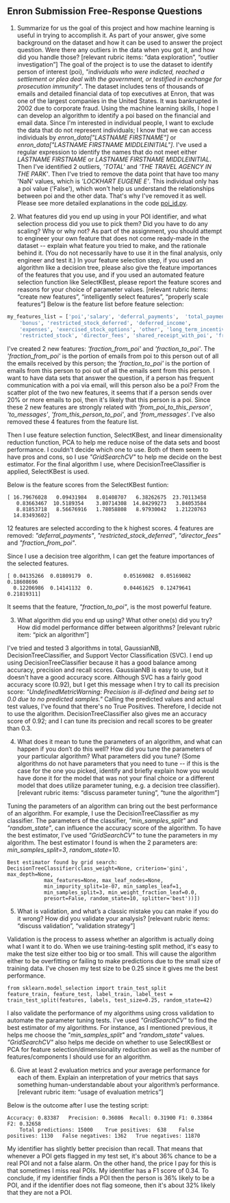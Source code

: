 ## Enron Submission Free-Response Questions
1. Summarize for us the goal of this project and how machine learning is useful in trying to accomplish it. As part of your answer, give some background on the dataset and how it can be used to answer the project question. Were there any outliers in the data when you got it, and how did you handle those?  [relevant rubric items: “data exploration”, “outlier investigation”]
The goal of the project is to use the dataset to identify person of interest (poi), *"individuals who were indicted, reached a settlement or plea deal with the government, or testified in exchange for prosecution immunity"*. The dataset includes tens of thousands of emails and detailed financial data of top executives at Enron, that was one of the largest companies in the United States. It was bankrupted in 2002 due to corporate fraud. Using the machine learning skills, I hope I can develop an algorithm to identify a poi based on the financial and email data. 
Since I'm interested in individual people, I want to exclude the data that do not represent individuals; I know that we can access individuals by *enron_data["LASTNAME FIRSTNAME"]* or  *enron_data["LASTNAME FIRSTNAME MIDDLEINITIAL"]*. I've used a regular expression to identify the names that do not meet either *LASTNAME FIRSTNAME* or *LASTNAME FIRSTNAME MIDDLEINITIAL*. Then I've identified 2 outliers, *'TOTAL'* and *'THE TRAVEL AGENCY IN THE PARK'*. Then I've tried to remove the data point that have too many 'NaN' values, which is *'LOCKHART EUGENE E'*. This individual only has a poi value ('False'), which won't help us understand the relationships between poi and the other data. That's why I've removed it as well. Please see more detailed explanations in the code [poi_id.py](poi_id.py).

2. What features did you end up using in your POI identifier, and what selection process did you use to pick them? Did you have to do any scaling? Why or why not? As part of the assignment, you should attempt to engineer your own feature that does not come ready-made in the dataset -- explain what feature you tried to make, and the rationale behind it. (You do not necessarily have to use it in the final analysis, only engineer and test it.) In your feature selection step, if you used an algorithm like a decision tree, please also give the feature importances of the features that you use, and if you used an automated feature selection function like SelectKBest, please report the feature scores and reasons for your choice of parameter values.  [relevant rubric items: “create new features”, “intelligently select features”, “properly scale features”]
Below is the feature list before feature selection:
```python
my_features_list = ['poi','salary', 'deferral_payments',  'total_payments', 'loan_advances', 
	'bonus', 'restricted_stock_deferred', 'deferred_income', 
	'expenses', 'exercised_stock_options', 'other', 'long_term_incentive', 
	'restricted_stock', 'director_fees', 'shared_receipt_with_poi', 'fraction_from_poi', 'fraction_to_poi']
```
I've created 2 new features: *'fraction_from_poi'* and *'fraction_to_poi'*. The *'fraction_from_poi'* is the portion of emails from poi to this person out of all the emails received by this person; the *'fraction_to_poi'* is the portion of emails from this person to poi out of all the emails sent from this person. I want to have data sets that answer the question, if a person has frequent communication with a poi via email, will this person also be a poi? From the scatter plot of the two new features, it seems that if a person sends over 20% or more emails to poi, then it's likely that this person is a poi. Since these 2 new features are strongly related with *'from_poi_to_this_person'*, *'to_messages'*, *'from_this_person_to_poi'*, and *'from_messages'*. I've also removed these 4 features from the feature list. 

Then I use feature selection function, SelectKBest, and linear dimensionality reduction function, PCA to help me reduce noise of the data sets and boost performance. I couldn't decide which one to use. Both of them seem to have pros and cons, so I use *"GridSearchCV"* to help me decide on the best estimator. For the final algorithm I use, where DecisionTreeClassifier is applied, SelectKBest is used. 

Below is the feature scores from the SelectKBest funtion:
```text
[ 16.79676028   0.09431984   8.01408707   6.38262675  23.70113458
   0.83663467  10.5189354    3.80714308  14.84299273   3.84053584
   8.81853718   8.56676916   1.78058808   8.97930042   1.21220763
  14.83493602]
```
12 features are selected according to the k highest scores. 4 features are removed: *"deferral_payments"*, *"restricted_stock_deferred"*, *"director_fees"* and *"fraction_from_poi"*. 

Since I use a decision tree algorithm, I can get the feature importances of the selected features.

```text
[ 0.04135266  0.01809179  0.          0.05169082  0.05169082  0.18608696
  0.12206986  0.14141132  0.          0.04461625  0.12479641  0.21819311]
```
It seems that the feature, *"fraction_to_poi"*, is the most powerful feature. 

3. What algorithm did you end up using? What other one(s) did you try? How did model performance differ between algorithms?  [relevant rubric item: “pick an algorithm”]

I've tried and tested 3 algorithms in total, GaussianNB, DecisionTreeClassifier, and Support Vector Classification (SVC). I end up using DecisionTreeClassifier because it has a good balance among accuracy, precision and recall scores. GaussianNB is easy to use, but it doesn't have a good accuracy score. Although SVC has a fairly good accuracy score (0.92), but I get this message when I try to call its precision score: *"UndefinedMetricWarning: Precision is ill-defined and being set to 0.0 due to no predicted samples."* Calling the predicted values and actual test values, I've found that there's no True Positives. Therefore, I decide not to use the algorithm. DecisionTreeClassifier also gives me an accuracy score of 0.92; and I can tune its precision and recall scores to be greater than 0.3. 

4. What does it mean to tune the parameters of an algorithm, and what can happen if you don’t do this well?  How did you tune the parameters of your particular algorithm? What parameters did you tune? (Some algorithms do not have parameters that you need to tune -- if this is the case for the one you picked, identify and briefly explain how you would have done it for the model that was not your final choice or a different model that does utilize parameter tuning, e.g. a decision tree classifier).  [relevant rubric items: “discuss parameter tuning”, “tune the algorithm”]

Tuning the parameters of an algorithm can bring out the best performance of an algorithm. For example, I use the DecisionTreeClassifier as my classifier. The parameters of the classifier, *"min_samples_split"* and *"random_state"*, can influence the accuracy score of the algorithm. To have the best estimator, I've used *"GridSearchCV"* to tune the parameters in my algorithm. The best estimator I found is when the 2 parameters are: *min_samples_split=3*, *random_state=10*. 

```text
Best estimator found by grid search:
DecisionTreeClassifier(class_weight=None, criterion='gini', max_depth=None,
            max_features=None, max_leaf_nodes=None,
            min_impurity_split=1e-07, min_samples_leaf=1,
            min_samples_split=3, min_weight_fraction_leaf=0.0,
            presort=False, random_state=10, splitter='best'))])
```

5. What is validation, and what’s a classic mistake you can make if you do it wrong? How did you validate your analysis?  [relevant rubric items: “discuss validation”, “validation strategy”]

Validation is the process to assess whether an algorithm is actually doing what I want it to do. When we use training-testing split method, it's easy to make the test size either too big or too small. This will cause the algorithm either to be overfitting or failing to make predictions due to the small size of training data. I've chosen my test size to be 0.25 since it gives me the best performance.

```text
from sklearn.model_selection import train_test_split
feature_train, feature_test, label_train, label_test = train_test_split(features, labels, test_size=0.25, random_state=42)
```

I also validate the performance of my algorithms using cross validation to automate the parameter tuning tests. I've used *"GridSearchCV"* to find the best estimator of my algorithms. For instance, as I mentioned previous, it helps me choose the *"min_samples_split"* and *"random_state"* values. *"GridSearchCV"* also helps me decide on whether to use SelectKBest or PCA for feature selection/dimensionality reduction as well as the number of features/components I should use for an algorithm. 

6. Give at least 2 evaluation metrics and your average performance for each of them.  Explain an interpretation of your metrics that says something human-understandable about your algorithm’s performance. [relevant rubric item: “usage of evaluation metrics”]

Below is the outcome after I use the testing script:

```text
Accuracy: 0.83387	Precision: 0.36086	Recall: 0.31900	F1: 0.33864	F2: 0.32658
	Total predictions: 15000	True positives:  638	False positives: 1130	False negatives: 1362	True negatives: 11870
```

My identifier has slightly better precision than recall. That means that whenever a POI gets flagged in my test set, it's about 36% chance to be a real POI and not a false alarm. On the other hand, the price I pay for this is that sometimes I miss real POIs. My identifier has a F1 score of 0.34. To conclude, if my identifier finds a POI then the person is 36% likely to be a POI, and if the identifier does not flag someone, then it's about 32% likely that they are not a POI. 

